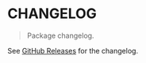 # CHANGELOG

> Package changelog.

See [GitHub Releases](https://github.com/stdlib-js/assert-is-circular/releases) for the changelog.
